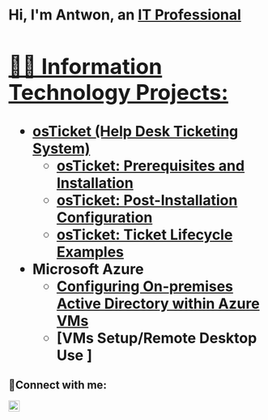 <h1>Hi, I'm Antwon, an <a href="www.linkedin.com/in/antwon-morris">IT Professional

<h2>👨‍💻 Information Technology Projects:</h2>

- <b>osTicket (Help Desk Ticketing System)</b>
  - [osTicket: Prerequisites and Installation](https://github.com/ANTWON2004/osticket-prereqs)
  - [osTicket: Post-Installation Configuration](https://github.com/ANTWON2004/post-install-config)
  - [osTicket: Ticket Lifecycle Examples](https://github.com/ANTWON2004/ticket-lifecycle)
- <b>Microsoft Azure</b>
  - [Configuring On-premises Active Directory within Azure VMs](https://github.com/ANTWON2004/configure-ad)
  - [VMs Setup/Remote Desktop Use ]

<h2>🤳Connect with me:</h2>


[<img align="left" alt="Antwon | LinkedIn" width="22px" src="https://cdn.jsdelivr.net/npm/simple-icons@v3/icons/linkedin.svg" />][linkedin]


[linkedin]: www.linkedin.com/in/antwon-morris
